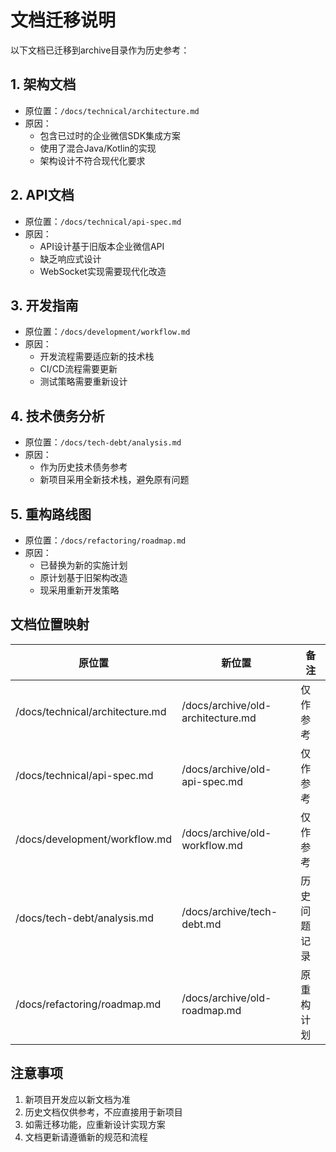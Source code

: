 # 文档迁移说明

以下文档已迁移到archive目录作为历史参考：

## 1. 架构文档
- 原位置：`/docs/technical/architecture.md`
- 原因：
  * 包含已过时的企业微信SDK集成方案
  * 使用了混合Java/Kotlin的实现
  * 架构设计不符合现代化要求

## 2. API文档
- 原位置：`/docs/technical/api-spec.md`
- 原因：
  * API设计基于旧版本企业微信API
  * 缺乏响应式设计
  * WebSocket实现需要现代化改造

## 3. 开发指南
- 原位置：`/docs/development/workflow.md`
- 原因：
  * 开发流程需要适应新的技术栈
  * CI/CD流程需要更新
  * 测试策略需要重新设计

## 4. 技术债务分析
- 原位置：`/docs/tech-debt/analysis.md`
- 原因：
  * 作为历史技术债务参考
  * 新项目采用全新技术栈，避免原有问题

## 5. 重构路线图
- 原位置：`/docs/refactoring/roadmap.md`
- 原因：
  * 已替换为新的实施计划
  * 原计划基于旧架构改造
  * 现采用重新开发策略

## 文档位置映射

| 原位置 | 新位置 | 备注 |
|--------|--------|------|
| /docs/technical/architecture.md | /docs/archive/old-architecture.md | 仅作参考 |
| /docs/technical/api-spec.md | /docs/archive/old-api-spec.md | 仅作参考 |
| /docs/development/workflow.md | /docs/archive/old-workflow.md | 仅作参考 |
| /docs/tech-debt/analysis.md | /docs/archive/tech-debt.md | 历史问题记录 |
| /docs/refactoring/roadmap.md | /docs/archive/old-roadmap.md | 原重构计划 |

## 注意事项

1. 新项目开发应以新文档为准
2. 历史文档仅供参考，不应直接用于新项目
3. 如需迁移功能，应重新设计实现方案
4. 文档更新请遵循新的规范和流程